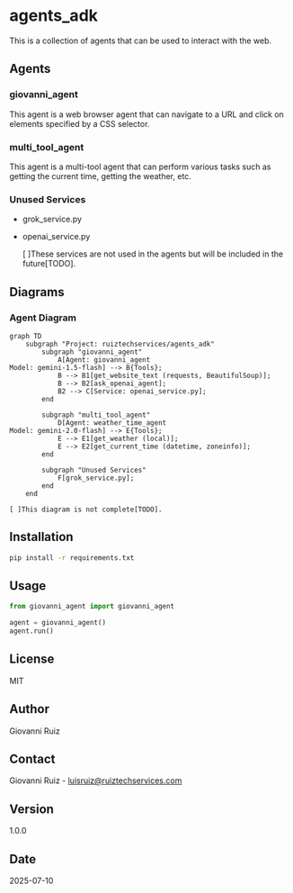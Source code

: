 # agents_adk

This is a collection of agents that can be used to interact with the web.

## Agents

### giovanni_agent

This agent is a web browser agent that can navigate to a URL and click on elements specified by a CSS selector.

### multi_tool_agent

This agent is a multi-tool agent that can perform various tasks such as getting the current time, getting the weather, etc.

### Unused Services

- grok_service.py
- openai_service.py

    [ ]These services are not used in the agents but will be included in the future[TODO].



## Diagrams

### Agent Diagram

```mermaid
graph TD
    subgraph "Project: ruiztechservices/agents_adk"
        subgraph "giovanni_agent"
            A[Agent: giovanni_agent
Model: gemini-1.5-flash] --> B{Tools};
            B --> B1[get_website_text (requests, BeautifulSoup)];
            B --> B2[ask_openai_agent];
            B2 --> C[Service: openai_service.py];
        end

        subgraph "multi_tool_agent"
            D[Agent: weather_time_agent
Model: gemini-2.0-flash] --> E{Tools};
            E --> E1[get_weather (local)];
            E --> E2[get_current_time (datetime, zoneinfo)];
        end

        subgraph "Unused Services"
            F[grok_service.py];
        end
    end
```
    [ ]This diagram is not complete[TODO].



## Installation

```bash
pip install -r requirements.txt
```

## Usage

```python
from giovanni_agent import giovanni_agent

agent = giovanni_agent()
agent.run()
```

## License

MIT

## Author

Giovanni Ruiz

## Contact

Giovanni Ruiz - luisruiz@ruiztechservices.com

## Version

1.0.0

## Date

2025-07-10

